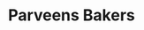 ---
title: "Parveens Bakers"
url: /thiruvananthapuram/parveens-bakers-parveens-bakers-valiyakattackal/
shop: Bäckerei
---
